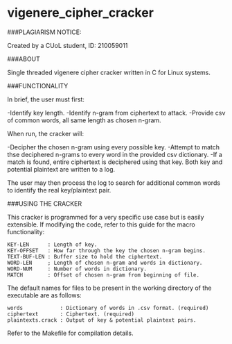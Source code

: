 # vigenere_cipher_cracker

###PLAGIARISM NOTICE: 

Created by a CUoL student, ID: 210059011


###ABOUT

Single threaded vigenere cipher cracker written in C for Linux systems.


###FUNCTIONALITY

In brief, the user must first:

-Identify key length.
-Identify n-gram from ciphertext to attack.
-Provide csv of common words, all same length as chosen n-gram.

When run, the cracker will:

-Decipher the chosen n-gram using every possible key.
-Attempt to match thse deciphered n-grams to every word in the provided csv dictionary.
-If a match is found, entire ciphertext is deciphered using that key. Both key and 
 potential plaintext are written to a log.

The user may then process the log to search for additional common words to identify the 
real key/plaintext pair.


###USING THE CRACKER

This cracker is programmed for a very specific use case but is easily extensible. If 
modifying the code, refer to this guide for the macro functionality:

```
KEY-LEN      : Length of key.
KEY-OFFSET   : How far through the key the chosen n-gram begins.
TEXT-BUF-LEN : Buffer size to hold the ciphertext.
WORD-LEN     ; Length of chosen n-gram and words in dictionary.
WORD-NUM     : Number of words in dictionary.
MATCH        : Offset of chosen n-gram from beginning of file.
```

The default names for files to be present in the working directory of the 
executable are as follows:

```
words            : Dictionary of words in .csv format. (required)
ciphertext       : Ciphertext. (required)
plaintexts.crack : Output of key & potential plaintext pairs.
```

Refer to the Makefile for compilation details.

